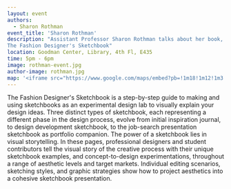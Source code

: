 ```yaml
---
layout: event
authors:
  - Sharon Rothman
event_title: 'Sharon Rothman'
description: "Assistant Professor Sharon Rothman talks about her book,
The Fashion Designer's Sketchbook"
location: Goodman Center, Library, 4th Fl, E435
time: 5pm - 6pm
image: rothman-event.jpg
author-image: rothman.jpg
map: '<iframe src="https://www.google.com/maps/embed?pb=!1m18!1m12!1m3!1d3022.707284603599!2d-73.99667478412604!3d40.74646604344223!2m3!1f0!2f0!3f0!3m2!1i1024!2i768!4f13.1!3m3!1m2!1s0x89c259a553e272f1%3A0x9a8fe3f0b2bf1474!2sShirley+A.+Goodman+Resource+Center%2C+Fashion+Institute+of+Technology%2C+227+W+27th+St%2C+New+York%2C+NY+10001!5e0!3m2!1sen!2sus!4v1546455243331" width="600" height="450" frameborder="0" style="border:0" allowfullscreen></iframe>'
---
```

The Fashion Designer's Sketchbook is a step-by-step guide to making and using sketchbooks as an experimental design lab to visually explain your design ideas. Three distinct types of sketchbook, each representing a different phase in the design process, evolve from initial inspiration journal, to design development sketchbook, to the job-search presentation sketchbook as portfolio companion. The power of a sketchbook lies in visual storytelling. In these pages, professional designers and student contributors tell the visual story of the creative process with their unique sketchbook examples, and concept-to-design experimentations, throughout a range of aesthetic levels and target markets. Individual editing scenarios, sketching styles, and graphic strategies show how to project aesthetics into a cohesive sketchbook presentation.
